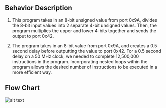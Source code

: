 
## Behavior Description

1. This program takes in an 8-bit unsigned value from port 0x9A, divides the 8-bit input values into 2 separate 4-bit unsigned values. Then, the program multiplies the upper and lower 4-bits together and sends the output to port 0x42.

2. The program takes in an 8-bit value from port 0x9A, and creates a 0.5 second delay before outputting the value to port 0x42. For a 0.5 second delay on a 50 MHz clock, we needed to complete 12,500,000 instructions in the program. Incorporating nested loops within the program allows the desired number of instructions to be executed in a more efficient way.



## Flow Chart
![alt text](https://i.imgur.com/yrDXvm0.png)
